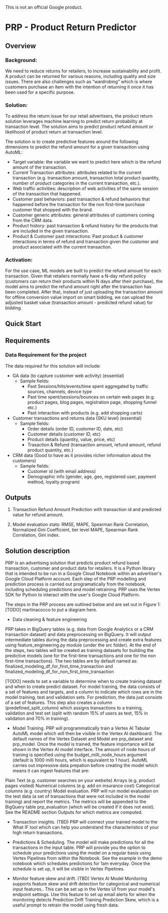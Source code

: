 This is not an official Google product.

# PRP - Product Return Predictor

## Overview

### Background:

We need to reduce returns for retailers, to increase sustainability and profit. A product can be returned for various reasons, including quality and size issues. There are also challenges such as “wardrobing” which is where customers purchase an item with the intention of returning it once it has been used for a specific purpose.

### Solution:

To address the return issue for our retail advertisers, the  product return solution leverages machine learning to predict return probability at transaction level. The solution aims to predict product refund amount or likelihood of product return at transaction level.

The solution is to create predictive features around the following dimensions to predict the refund amount for a given transaction using AutoML:

- Target variable: the variable we want to predict here which is the refund amount of the transaction.
- Current Transaction attributes: attributes related to the current transaction (e.g. transaction amount, transaction total product quantity, number of product categories in the current transaction, etc.).
- Web traffic activities: description of web activities of the same session of the transaction that happened.
- Customer past behaviors:  past transaction & refund behaviors that happened before the transaction for the non first-time purchase customer that shopped with the brand.
- Customer generic attributes: general attributes of customers coming from the CRM data.
- Product history: past transaction & refund history for the products that are included in the given transaction.
- Product & Customer past interactions:  Past product & customer interactions in terms of refund and transaction given the customer and product associated with the current transaction.


### Activation:

For the use case, ML models are built to predict the refund amount for each transaction. Given that retailers normally have a N-day refund policy (customers can return their products within N days after their purchase), the model aims to predict the refund amount right after the transaction has been completed. After that, instead of just uploading the transaction amount for offline conversion value import on smart bidding, we can upload the adjusted basket value (transaction amount - predicted refund value) for bidding.



## Quick Start


## Requirements

### Data Requirement for the project

The data required for this solution will include:
- GA data (to capture customer web activity) (essential)
  - Sample fields:
    - Past Sessions/hits/events/time spent aggregated by traffic sources, channels, device type
    - Past time spent/sessions/bounces on certain web pages (e.g. product pages, blog pages, registration page, shopping funnel  etc.)
    - Past interaction with products (e.g. add shopping carts)
- Customer transactions and returns data (SKU level) (essential)
  - Sample fields:
    - Order details (order ID, customer ID, date, etc)
    - Customer details (customer ID, etc)
    - Product details (quantity, value, price, etc)
    - Trasaction & Refund (transaction amount, refund amount, refund product quantity, etc.)
- CRM data (Good to have as it provides richer information about the customers)
  - Sample fields:
    - Customer id (with email address)
    - Demographic info (gender, age, geo, registered user, payment method, loyalty program)


## Outputs

1. Transaction Refund Amount Prediction with transaction id and predicted value for refund amount.

2. Model evaluation stats: RMSE, MAPE, Spearman Rank Correlation, Normalized Gini Coefficient, tier level MAPE, Spearman Rank Correlation, Gini index.


## Solution description

PRP is an advertising solution that predicts product refund based transaction, customer and product data for retailers. It is a Python library that is intended to be run in a Google Cloud Notebook within an advertiser's Google Cloud Platform account. Each step of the PRP modelling and prediction process is carried out programatically from the notebook, including scheduling predictions and model retraining. PRP uses the Vertex SDK for Python to interact with the user's Google Cloud Platform.

The steps in the PRP process are outlined below and are set out in Figure 1:
[TODO] martinacocco to put a diagram here.

- Data cleaning & feature engineering

PRP takes in BigQuery tables (e.g. data from Google Analytics or a CRM transaction dataset) and data preprocessing on BigQuery. It will output intermediate tables during the data preprocessing and create extra features using feature_engineering.py module (under the src folder). At the end of the steps, two tables will be created as training datasets for building the predictive models (one for the first-time transactions and one for the non first-time transactions).
The two tables are by default named as:  finalized_modeling_df_for_first_time_transaction and finalized_modeling_df_for_non_first_time_transaction

[TODO] needs to set a variable to determine when to create training dataset and when to create predict dataset.
For model training, the data consists of a set of features and targets, and a column to indicate which rows are in the model training, test and validation sets. For prediction, the data just consists of a set of features. This step also creates a column (predefined_split_column) which assigns transactions to a training, validation and test set (split with random 15% of users as test, 15% in validation and 70% in training).

- Model Training.
PRP will programmatically train a Vertex AI Tabular AutoML model which will then be visible in the Vertex AI dashboard. The default names of the Vertex Dataset and Model are prp_dataset and prp_model. Once the model is trained, the feature importance will be shown in the Vertex AI model interface. The amount of node hours of training is specified using the budget_milli_node_hours argument (default is 1000 milli hours, which is equivalent to 1 hour). AutoML carries out impressive data prepation before creating the model which means it can ingest features that are:

Plain Text (e.g. customer searches on your website)
Arrays (e.g. product pages visited)
Numerical columns (e.g. add on insurance cost)
Categorical columns (e.g. country)
Model evaluation. PRP will run model evaluation on the test data (a set of transactions that were not included in the model training) and report the metrics. The metrics will be appended to the BigQuery table prp_evaluation (which will be created if it does not exist). See the README section Outputs for which metrics are computed.

- Transaction insights. (TBD)
PRP will connect your trained model to the What IF tool which can help you understand the characteristics of your high return transactions.

- Predictions & Scheduling.
The model will make predictions for all the transactions in the input table. PRP will provide you the option to schedule your predictions using the model on a regular basis using Vertex Pipelines from within the Notebook. See the example in the demo notebook which schedules predictions for 1am everyday. Once the schedule is set up, it will be visible in Vertex Pipelines.

- Monitor feature skew and drift. (TBD)
Vertex AI Model Monitoring supports feature skew and drift detection for categorical and numerical input features.. This can be set up in the Vertex UI from your model's endpoint settings. Use this feature to set up email alerts for when the monitoring detects Prediction Drift Training Prediction Skew, which is a useful prompt to retrain the model using fresh data.

